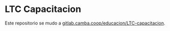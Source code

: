 # LTC Capacitacion

Este repositorio se mudo a [gitlab.camba.coop/educacion/LTC-capacitacion](https://gitlab.camba.coop/educacion/LTC-capacitacion).
